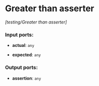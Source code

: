 # Greater than asserter

_[testing/Greater than asserter]_

### Input ports:

* __actual__: ` any `


* __expected__: ` any `

### Output ports:

* __assertion__: ` any `

